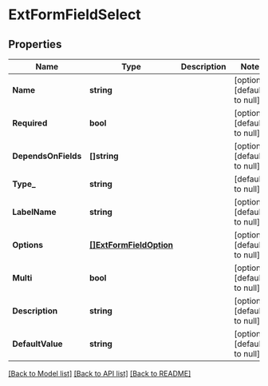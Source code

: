 # ExtFormFieldSelect

## Properties
Name | Type | Description | Notes
------------ | ------------- | ------------- | -------------
**Name** | **string** |  | [optional] [default to null]
**Required** | **bool** |  | [optional] [default to null]
**DependsOnFields** | **[]string** |  | [optional] [default to null]
**Type_** | **string** |  | [default to null]
**LabelName** | **string** |  | [optional] [default to null]
**Options** | [**[]ExtFormFieldOption**](ExtFormFieldOption.md) |  | [optional] [default to null]
**Multi** | **bool** |  | [optional] [default to null]
**Description** | **string** |  | [optional] [default to null]
**DefaultValue** | **string** |  | [optional] [default to null]

[[Back to Model list]](../README.md#documentation-for-models) [[Back to API list]](../README.md#documentation-for-api-endpoints) [[Back to README]](../README.md)

